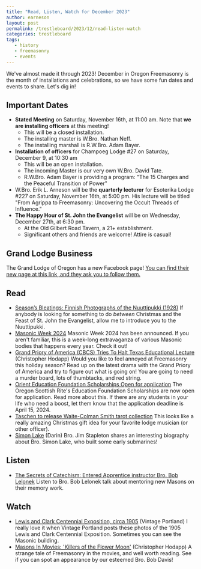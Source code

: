 ```yaml
---
title: "Read, Listen, Watch for December 2023"
author: earneson
layout: post
permalink: /trestleboard/2023/12/read-listen-watch
categories: trestleboard
tags:
   - history
   - freemasonry
   - events
---
```


We've almost made it through 2023! December in Oregon Freemasonry is the month of installations and celebrations, so we have some fun dates and events to share. Let's dig in!
<!--more-->

## Important Dates

- **Stated Meeting** on Saturday, November 16th, at 11:00 am. Note that **we are installing officers** at this meeting!
  - This will be a closed installation.
  - The installing master is W.Bro. Nathan Neff.
  - The installing marshall is R.W.Bro. Adam Bayer.
- **Installation of officers** for Champoeg Lodge #27 on Saturday, December 9, at 10:30 am
  - This will be an open installation.
  - The incoming Master is our very own W.Bro. David Tate.
  - R.W.Bro. Adam Bayer is providing a program: "The 15 Charges and the Peaceful Transition of Power"
- W.Bro. Erik L. Arneson will be the **quarterly lecturer** for Esoterika Lodge #227 on Saturday, November 16th, at 5:00 pm. His lecture will be titled "From Agrippa to Freemasonry: Uncovering the Occult Threads of Influence."
- **The Happy Hour of St. John the Evangelist** will be on Wednesday, December 27th, at 6:30 pm.
  - At the Old Gilbert Road Tavern, a 21+ establishment.
  - Significant others and friends are welcome! Attire is casual!

## Grand Lodge Business

The Grand Lodge of Oregon has a new Facebook page! [You can find their new page at this link, and they ask you to follow them.](https://www.facebook.com/OregonFreemasonry)

## Read

-   [Season’s Bleatings: Finnish Photographs of the Nuuttipukki (1928)](https://publicdomainreview.org/collection/nuuttipukki) 
    If anybody is looking for something to do *between* Christmas and the Feast of St. John the
    Evangelist, allow me to introduce you to the Nuuttipukki.
-   [Masonic Week 2024](https://www.travelingtemplar.com/2023/11/masonic-week-2024.html) 
    Masonic Week 2024 has been announced. If you aren't familiar, this is a week-long extravaganza of
    various Masonic bodies that happens every year. Check it out!
-   [Grand Priory of America (CBCS) Tries To Halt Texas Educational Lecture](https://freemasonsfordummies.blogspot.com/2023/11/grand-priory-of-america-cbcs-tries-to.html) (Christopher Hodapp)
    Would you like to feel annoyed at Freemasonry this holiday season? Read up on the latest drama with
    the Grand Priory of America and try to figure out what is going on! You are going to need a murder
    board, lots of thumbtacks, and red string. 
-   [Orient Education Foundation Scholarships Open for application](https://oregonscottishrite.wordpress.com/2023/12/01/orient-education-foundation-scholarships-open-for-application/)
    The Oregon Scottish Rite's Education Foundation Scholarships are now open for application. Read more
    about this. If there are any students in your life who need a boost, let them know that the
    application deadline is April 15, 2024.
-   [Taschen to release Waite-Colman Smith tarot collection](http://themagpiemason.blogspot.com/2023/12/taschen-to-release-waite-colman-tarot.html) 
    This looks like a really amazing Christmas gift idea for your favorite lodge musician (or other officer).
-   [Simon Lake](http://www.midnightfreemasons.org/2023/12/simon-lake.html) (Darin)
    Bro. Jim Stapleton shares an interesting biography about Bro. Simon Lake, who built some early submarines!

## Listen

-   [The Secrets of Catechism: Entered Apprentice instructor Bro. Bob Lelonek](https://www.spreaker.com/user/tylersplace/the-secrets-of-catechism-entered-apprent)
    Listen to Bro. Bob Lelonek talk about mentoring new Masons on their memory work.

## Watch
-   [Lewis and Clark Centennial Exposition, circa 1905](https://vintageportland.wordpress.com/2023/12/07/lewis-and-clark-centennial-exposition-circa-1905/) (Vintage Portland) 
    I really love it when Vintage Portland posts these photos of the 1905 Lewis and Clark Centennial
    Exposition. Sometimes you can see the Masonic building.
-   [Masons In Movies: 'Killers of the Flower Moon'](https://freemasonsfordummies.blogspot.com/2023/11/masons-in-movies-killers-of-flower-moon.html) (Christopher Hodapp) 
    A strange tale of Freemasonry in the movies, and well worth reading. See if you can spot an
    appearance by our esteemed Bro. Bob Davis!
